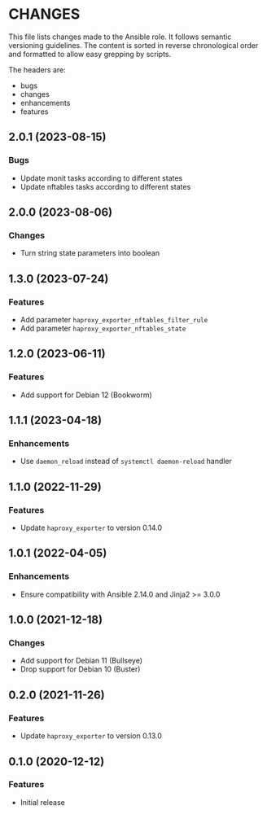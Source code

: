 # CHANGES

This file lists changes made to the Ansible role. It follows semantic versioning
guidelines. The content is sorted in reverse chronological order and formatted
to allow easy grepping by scripts.

The headers are:
- bugs
- changes
- enhancements
- features

## 2.0.1 (2023-08-15)

### Bugs

- Update monit tasks according to different states
- Update nftables tasks according to different states

## 2.0.0 (2023-08-06)

### Changes

- Turn string state parameters into boolean

## 1.3.0 (2023-07-24)

### Features

- Add parameter `haproxy_exporter_nftables_filter_rule`
- Add parameter `haproxy_exporter_nftables_state`

## 1.2.0 (2023-06-11)

### Features

- Add support for Debian 12 (Bookworm)

## 1.1.1 (2023-04-18)

### Enhancements

- Use `daemon_reload` instead of `systemctl daemon-reload` handler

## 1.1.0 (2022-11-29)

### Features

- Update `haproxy_exporter` to version 0.14.0

## 1.0.1 (2022-04-05)

### Enhancements

- Ensure compatibility with Ansible 2.14.0 and Jinja2 >= 3.0.0

## 1.0.0 (2021-12-18)

### Changes

- Add support for Debian 11 (Bullseye)
- Drop support for Debian 10 (Buster)

## 0.2.0 (2021-11-26)

### Features

- Update `haproxy_exporter` to version 0.13.0

## 0.1.0 (2020-12-12)

### Features

- Initial release
